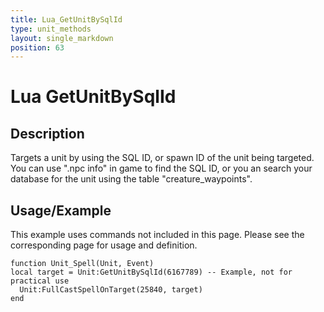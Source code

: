 ```yaml
---
title: Lua_GetUnitBySqlId
type: unit_methods
layout: single_markdown
position: 63
---
```


# Lua GetUnitBySqlId

## Description

Targets a unit by using the SQL ID, or spawn ID of the unit being targeted. You can use ".npc info" in game to find the SQL ID, or you an search your database for the unit using the table "creature_waypoints".

## Usage/Example

This example uses commands not included in this page. Please see the corresponding page for usage and definition.

```
function Unit_Spell(Unit, Event)
local target = Unit:GetUnitBySqlId(6167789) -- Example, not for practical use
  Unit:FullCastSpellOnTarget(25840, target)
end
```
